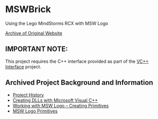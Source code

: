 # MSWBrick
Using the Lego MindStorms RCX with MSW Logo

[Archive of Original Website](https://web.archive.org/web/20070311221323/http://www.southwest.com.au/~jfuller/rcx/rcx.htm)

## IMPORTANT NOTE:
This project requires the C++ interface provided as part of the
[VC++ Interface](https://github.com/BrickBot/VCpp-Interface) project.


## Archived Project Background and Information
* [Project History](https://web.archive.org/web/20070311221323/http://www.southwest.com.au/~jfuller/rcx/rcx2.htm)
* [Creating DLLs with Microsoft Visual C++](https://web.archive.org/web/20061025015202/http://www.southwest.com.au/~jfuller/rcx/rcx3.htm)
* [Working with MSW Logo – Creating Primitives](https://web.archive.org/web/20061025223734/http://www.southwest.com.au/~jfuller/rcx/rcx4.htm)
* [MSW Logo Primitives](https://web.archive.org/web/20060925001319/http://www.southwest.com.au/~jfuller/rcx/primitives.htm)
